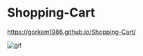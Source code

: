 # Shopping-Cart
https://gorkem1986.github.io/Shopping-Cart/

![gif](https://github.com/GORKEM1986/Shopping-Cart/blob/main/Shopping%20Cart.gif)
